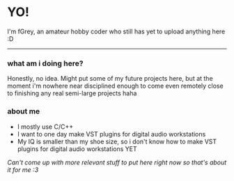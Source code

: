 <h1>YO!</h1>
<p>I'm fGrey, an amateur hobby coder who still has yet to upload anything here :D</p>
<hr>
<h3>what am i doing here?</h3>
Honestly, no idea. Might put some of my future projects here, but at the moment i'm nowhere near disciplined enough to come even remotely close to finishing any real semi-large projects haha

<h3>about me</h3>
<ul>
	<li>I mostly use C/C++</li>
	<li>I want to one day make VST plugins for digital audio workstations</li>
	<li>My IQ is smaller than my shoe size, so i don't know how to make VST plugins for digital audio workstations YET</li>
</ul>

<em>Can't come up with more relevant stuff to put here right now so that's about it for me :3<em>

